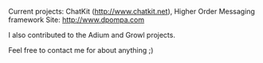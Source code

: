 


Current projects: ChatKit (http://www.chatkit.net), Higher Order Messaging framework
Site: http://www.dpompa.com

I also contributed to the Adium and Growl projects.

Feel free to contact me for about anything ;)
